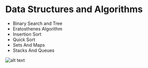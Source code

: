 # Data Structures and Algorithms
* Binary Search and Tree
* Eratosthenes Algorithm
* Insertion Sort
* Quick Sort
* Sets And Maps
* Stacks And Queues

![alt text](http://bigocheatsheet.com/img/big-o-cheat-sheet-poster.png "Big O cheat-sheet")
